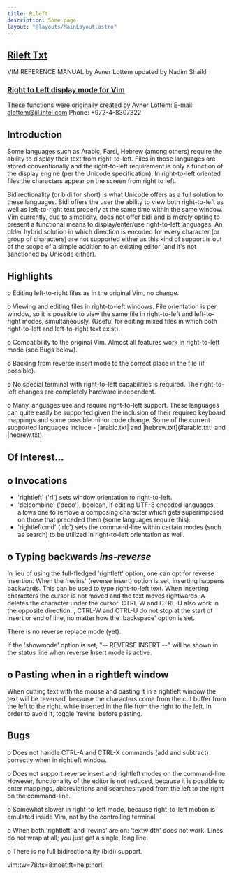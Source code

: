 ```yaml
---
title: Rileft
description: Some page
layout: "@layouts/MainLayout.astro"
---
```



## <a id="Nvim" class="section-title" href="#Nvim"> Rileft Txt</a> 

VIM REFERENCE MANUAL    by Avner Lottem
					  updated by Nadim Shaikli


### <a id="rileft" class="section-title" href="#rileft">Right to Left display mode for Vim</a>


These functions were originally created by Avner Lottem:
   E-mail: alottem@iil.intel.com
   Phone:  +972-4-8307322

Introduction
------------
Some languages such as Arabic, Farsi, Hebrew (among others) require the
ability to display their text from right-to-left.  Files in those languages
are stored conventionally and the right-to-left requirement is only a
function of the display engine (per the Unicode specification).  In
right-to-left oriented files the characters appear on the screen from
right to left.

Bidirectionality (or bidi for short) is what Unicode offers as a full
solution to these languages.  Bidi offers the user the ability to view
both right-to-left as well as left-to-right text properly at the same time
within the same window.  Vim currently, due to simplicity, does not offer
bidi and is merely opting to present a functional means to display/enter/use
right-to-left languages.  An older hybrid solution in which direction is
encoded for every character (or group of characters) are not supported either
as this kind of support is out of the scope of a simple addition to an
existing editor (and it's not sanctioned by Unicode either).


Highlights
----------
o  Editing left-to-right files as in the original Vim, no change.

o  Viewing and editing files in right-to-left windows.  File orientation
   is per window, so it is possible to view the same file in right-to-left
   and left-to-right modes, simultaneously.  (Useful for editing mixed files
   in which both right-to-left and left-to-right text exist).

o  Compatibility to the original Vim.  Almost all features work in
   right-to-left mode (see Bugs below).

o  Backing from reverse insert mode to the correct place in the file
   (if possible).

o  No special terminal with right-to-left capabilities is required.  The
   right-to-left changes are completely hardware independent.

o  Many languages use and require right-to-left support.  These languages
   can quite easily be supported given the inclusion of their required
   keyboard mappings and some possible minor code change.  Some of the
   current supported languages include - [arabic.txt| and |hebrew.txt](#arabic.txt| and |hebrew.txt).


Of Interest...
--------------

o  Invocations
   -----------
   + 'rightleft' ('rl') sets window orientation to right-to-left.
   + 'delcombine' ('deco'), boolean, if editing UTF-8 encoded languages,
     allows one to remove a composing character which gets superimposed
     on those that preceded them (some languages require this).
   + 'rightleftcmd' ('rlc') sets the command-line within certain modes
     (such as search) to be utilized in right-to-left orientation as well.

o  Typing backwards					*ins-reverse*
   ----------------
   In lieu of using the full-fledged 'rightleft' option, one can opt for
   reverse insertion.  When the 'revins' (reverse insert) option is set,
   inserting happens backwards.  This can be used to type right-to-left
   text.  When inserting characters the cursor is not moved and the text
   moves rightwards.  A <BS> deletes the character under the cursor.
   CTRL-W and CTRL-U also work in the opposite direction.  <BS>, CTRL-W
   and CTRL-U do not stop at the start of insert or end of line, no matter
   how the 'backspace' option is set.

   There is no reverse replace mode (yet).

   If the 'showmode' option is set, "-- REVERSE INSERT --" will be shown
   in the status line when reverse Insert mode is active.

o  Pasting when in a rightleft window
   ----------------------------------
   When cutting text with the mouse and pasting it in a rightleft window
   the text will be reversed, because the characters come from the cut buffer
   from the left to the right, while inserted in the file from the right to
   the left.   In order to avoid it, toggle 'revins' before pasting.


Bugs
----
o  Does not handle CTRL-A and CTRL-X commands (add and subtract) correctly
   when in rightleft window.

o  Does not support reverse insert and rightleft modes on the command-line.
   However, functionality of the editor is not reduced, because it is
   possible to enter mappings, abbreviations and searches typed from the
   left to the right on the command-line.

o  Somewhat slower in right-to-left mode, because right-to-left motion is
   emulated inside Vim, not by the controlling terminal.

o  When both 'rightleft' and 'revins' are on: 'textwidth' does not work.
   Lines do not wrap at all; you just get a single, long line.

o  There is no full bidirectionality (bidi) support.


 vim:tw=78:ts=8:noet:ft=help:norl:

